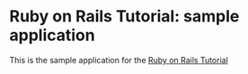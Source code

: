 # Ruby on Rails Tutorial: sample application

This is the sample application for the [Ruby on Rails Tutorial](http://railstutorial.org)
